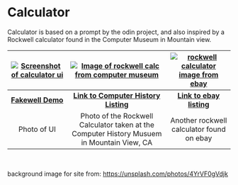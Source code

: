 # Calculator

Calculator is based on a prompt by the odin project,
and also inspired by a Rockwell calculator found in the Computer Museum in Mountain view.


| <a href="ttp://fakewell.mackenziedev.com"><img src="https://user-images.githubusercontent.com/106789729/200477717-ba123c80-6e92-4d68-b009-2bba7c5883de.png" alt="Screenshot of calculator ui"></a> | <a href="https://user-images.githubusercontent.com/106789729/200208078-59f7f40c-3be2-4f70-aef0-d86015934f5b.png"><img src="https://user-images.githubusercontent.com/106789729/200208078-59f7f40c-3be2-4f70-aef0-d86015934f5b.png" alt="Image of rockwell calc from computer museum"></a>  |<a href="https://user-images.githubusercontent.com/106789729/200208225-5fa6b343-d50b-4292-b92f-652777451f7d.png"><img src="https://user-images.githubusercontent.com/106789729/200208225-5fa6b343-d50b-4292-b92f-652777451f7d.png" alt="rockwell calculator image from ebay"></a>  | 
| :---:  | :---:   | :---: |
| **[Fakewell Demo](http://fakewell.mackenziedev.com/)** | **[Link to Computer History Listing](https://www.computerhistory.org/collections/catalog/102632977)**  | **[Link to ebay listing](https://www.ebay.com/itm/155165600450?chn=ps&_trkparms=ispr%3D1&amdata=enc%3A1xx4p0HQIRPuez9-KJZRz9A55&norover=1&mkevt=1&mkrid=711-117182-37290-0&mkcid=2&mkscid=101&itemid=155165600450&targetid=1584739241414&device=c&mktype=&googleloc=9031578&poi=&campaignid=15275224983&mkgroupid=131097072938&rlsatarget=pla-1584739241414&abcId=9300697&merchantid=119149058&gclid=CjwKCAjwtp2bBhAGEiwAOZZTuHiMJDfFcnat-DT_QQKBZvAQecIkrtIfyBWAgnuXaAkOX1jbwNwe9RoCyZAQAvD_BwE)**  |
| Photo of UI |  Photo of the Rockwell Calculator taken at the Computer History Musuem in Mountain View, CA | Another rockwell calculator found on ebay | 
<br>

background image for site from: https://unsplash.com/photos/4YrVF0gVdjk
